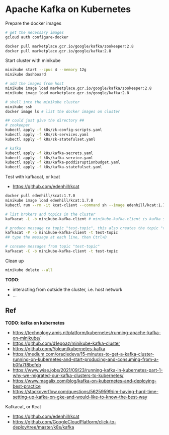 # Apache Kafka on Kubernetes

Prepare the docker images

```bash
# get the necessary images
gcloud auth configure-docker 

docker pull marketplace.gcr.io/google/kafka/zookeeper:2.8
docker pull marketplace.gcr.io/google/kafka:2.8
```

Start cluster with minikube

```bash
minikube start --cpus 4 --memory 12g
minikube dashboard

# add the images from host
minikube image load marketplace.gcr.io/google/kafka/zookeeper:2.8
minikube image load marketplace.gcr.io/google/kafka:2.8

# shell into the minikube cluster
minikube ssh
docker image ls # list the docker images on cluster

## could just give the directory ## 
# zookeeper
kubectl apply -f k8s/zk-config-scripts.yaml
kubectl apply -f k8s/zk-services.yaml
kubectl apply -f k8s/zk-statefulset.yaml

# kafka
kubectl apply -f k8s/kafka-secrets.yaml
kubectl apply -f k8s/kafka-service.yaml
kubectl apply -f k8s/kafka-poddisruptionbudget.yaml
kubectl apply -f k8s/kafka-statefulset.yaml
```

Test with kafkacat, or kcat

+ https://github.com/edenhill/kcat

```bash
docker pull edenhill/kcat:1.7.0
minikube image load edenhill/kcat:1.7.0
kubectl run --rm -it kcat-client --command sh --image edenhill/kcat:1.7.0

# list brokers and topics in the cluster
kafkacat -L -b minikube-kafka-client # minikube-kafka-client is kafka service name

# produce message to topic "test-topic", this also creates the topic "test-topic"
kafkacat -P -b minikube-kafka-client -t test-topic 
## type the message at each line, then Ctrl+D

# consume messages from topic "test-topic"
kafkacat -C -b minikube-kafka-client -t test-topic
```

Clean up

```bash
minikube delete --all
```

**TODO**:  

+ interacting from outside the cluster, i.e. host network
+ ... 

## Ref

**TODO: kafka on kubernetes**

+ https://technology.amis.nl/platform/kubernetes/running-apache-kafka-on-minikube/
+ https://github.com/d1egoaz/minikube-kafka-cluster
+ https://github.com/Yolean/kubernetes-kafka
+ https://medium.com/oracledevs/15-minutes-to-get-a-kafka-cluster-running-on-kubernetes-and-start-producing-and-consuming-from-a-b0fa7f8bcfeb
+ https://www.wise.jobs/2021/09/23/running-kafka-in-kubernetes-part-1-why-we-migrated-our-kafka-clusters-to-kubernetes/ 
+ https://www.magalix.com/blog/kafka-on-kubernetes-and-deploying-best-practice
+ https://stackoverflow.com/questions/56259599/im-having-hard-time-setting-up-kafka-on-gke-and-would-like-to-know-the-best-way

Kafkacat, or Kcat

+ https://github.com/edenhill/kcat
+ https://github.com/GoogleCloudPlatform/click-to-deploy/tree/master/k8s/kafka